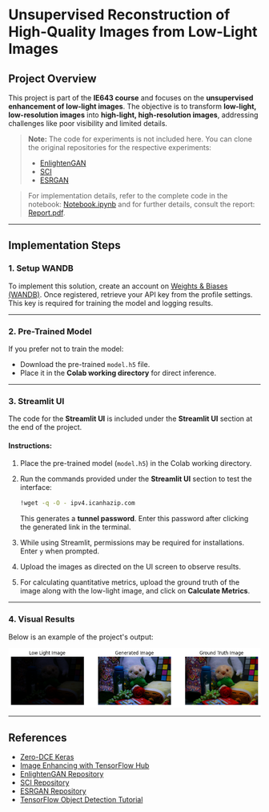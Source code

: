 # **Unsupervised Reconstruction of High-Quality Images from Low-Light Images**

## **Project Overview**  
This project is part of the **IE643 course** and focuses on the **unsupervised enhancement of low-light images**. The objective is to transform **low-light, low-resolution images** into **high-light, high-resolution images**, addressing challenges like poor visibility and limited details.

> **Note:** The code for experiments is not included here. You can clone the original repositories for the respective experiments:
> - [EnlightenGAN](https://github.com/VITA-Group/EnlightenGAN)
> - [SCI](https://github.com/tengyu1998/SCI)
> - [ESRGAN](https://github.com/xinntao/ESRGAN)

> For implementation details, refer to the complete code in the notebook: [Notebook.ipynb](Notebook.ipynb) and for further details, consult the report: [Report.pdf](Report.pdf).  
---

## **Implementation Steps**  

### **1. Setup WANDB**  
To implement this solution, create an account on [Weights & Biases (WANDB)](https://wandb.ai/). Once registered, retrieve your API key from the profile settings. This key is required for training the model and logging results.

---

### **2. Pre-Trained Model**  
If you prefer not to train the model:
- Download the pre-trained `model.h5` file.
- Place it in the **Colab working directory** for direct inference.

---

### **3. Streamlit UI**  

The code for the **Streamlit UI** is included under the **Streamlit UI** section at the end of the project.

#### **Instructions**:
1. Place the pre-trained model (`model.h5`) in the Colab working directory.
2. Run the commands provided under the **Streamlit UI** section to test the interface:

   ```bash
   !wget -q -O - ipv4.icanhazip.com
   ```

   This generates a **tunnel password**. Enter this password after clicking the generated link in the terminal.

3. While using Streamlit, permissions may be required for installations. Enter `y` when prompted.
4. Upload the images as directed on the UI screen to observe results.
5. For calculating quantitative metrics, upload the ground truth of the image along with the low-light image, and click on **Calculate Metrics**.

---

### **4. Visual Results**  

Below is an example of the project's output:



![Results](img.png)

---

## **References**  

- [Zero-DCE Keras](https://youtu.be/PGOWjMCMB8I?si=pefyKe2gfMt3O-xJ)  
- [Image Enhancing with TensorFlow Hub](https://www.tensorflow.org/hub/tutorials/image_enhancing)  
- [EnlightenGAN Repository](https://github.com/VITA-Group/EnlightenGAN)  
- [SCI Repository](https://github.com/tengyu1998/SCI)  
- [ESRGAN Repository](https://github.com/xinntao/ESRGAN)  
- [TensorFlow Object Detection Tutorial](https://colab.research.google.com/github/MarkDaoust/models/blob/tf_slim-2/research/object_detection/object_detection_tutorial.ipynb)  

